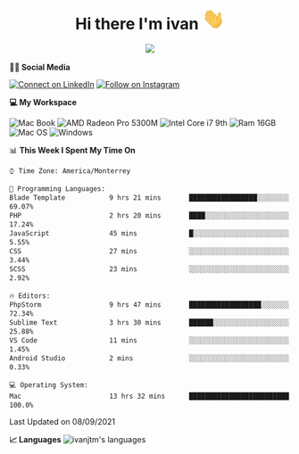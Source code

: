 <h1 align="center">Hi there I'm ivan <img src="https://raw.githubusercontent.com/ABSphreak/ABSphreak/master/gifs/Hi.gif" width="40px" /></h1>
<div align="center">
<img src="http://github-readme-streak-stats.herokuapp.com?user=ivanjtm&hide_border=true&background=00000000&border=FFFFFF00&sideNums=A8A8A8&sideLabels=A8A8A8&currStreakNum=FFC93C&dates=A8A8A8)](https://git.io/streak-stats"/>
</div>

**👦🏻 Social Media**

[![Connect on LinkedIn](https://img.shields.io/badge/LinkedIn-%230077B5.svg?&style=flat-square&logo=linkedin&logoColor=white)](https://www.linkedin.com/in/ivanjtm)
[![Follow on Instagram](https://img.shields.io/badge/Instagram-E4405F?style=flat-square&logo=instagram&logoColor=white)](https://www.instagram.com/ivanjtm)

**💻 My Workspace**

![Mac Book](https://img.shields.io/badge/Apple-MacBook_Pro_2019-999999?style=flat-square&logo=apple&logoColor=white)
![AMD Radeon Pro 5300M](https://img.shields.io/badge/AMD-Radeon_Pro_5300M-ED1C24?style=flat-square&logo=amd&logoColor=white)
![Intel Core i7 9th](https://img.shields.io/badge/Intel-Core_i7_9th-0071C5?style=flat-square&logo=intel&logoColor=white)
![Ram 16GB](https://img.shields.io/badge/RAM-16GB-230071C5?style=flat-square&logoColor=white)
![Mac OS](https://img.shields.io/badge/Mac%20OS-000000?style=flat-square&logo=apple&logoColor=white)
![Windows](https://img.shields.io/badge/Windows-0078D6?style=flat-square&logo=windows&logoColor=white)


<!--START_SECTION:waka-->
📊 **This Week I Spent My Time On** 

```text
⌚︎ Time Zone: America/Monterrey

💬 Programming Languages: 
Blade Template           9 hrs 21 mins       █████████████████░░░░░░░░   69.07% 
PHP                      2 hrs 20 mins       ████░░░░░░░░░░░░░░░░░░░░░   17.24% 
JavaScript               45 mins             █░░░░░░░░░░░░░░░░░░░░░░░░   5.55% 
CSS                      27 mins             ░░░░░░░░░░░░░░░░░░░░░░░░░   3.44% 
SCSS                     23 mins             ░░░░░░░░░░░░░░░░░░░░░░░░░   2.92%

🔥 Editors: 
PhpStorm                 9 hrs 47 mins       ██████████████████░░░░░░░   72.34% 
Sublime Text             3 hrs 30 mins       ██████░░░░░░░░░░░░░░░░░░░   25.88% 
VS Code                  11 mins             ░░░░░░░░░░░░░░░░░░░░░░░░░   1.45% 
Android Studio           2 mins              ░░░░░░░░░░░░░░░░░░░░░░░░░   0.33%

💻 Operating System: 
Mac                      13 hrs 32 mins      █████████████████████████   100.0%

```


 Last Updated on 08/09/2021
<!--END_SECTION:waka-->
**📈 Languages**
 ![ivanjtm's languages](https://wakatime.com/share/@ivanjtm/a32f83c6-d0c9-49a4-a5ae-d0440b950377.svg)
